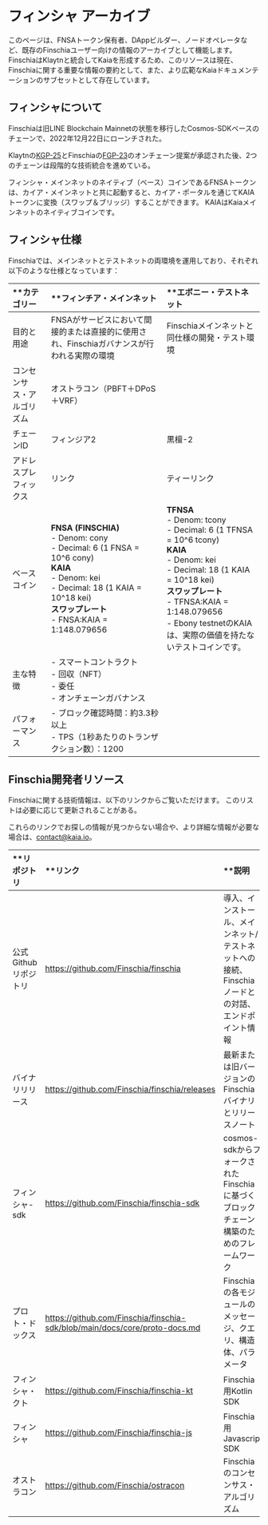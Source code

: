 # フィンシャ アーカイブ

このページは、FNSAトークン保有者、DAppビルダー、ノードオペレータなど、既存のFinschiaユーザー向けの情報のアーカイブとして機能します。 FinschiaはKlaytnと統合してKaiaを形成するため、このリソースは現在、Finschiaに関する重要な情報の要約として、また、より広範なKaiaドキュメンテーションのサブセットとして存在しています。

## フィンシャについて

Finschiaは旧LINE Blockchain Mainnetの状態を移行したCosmos-SDKベースのチェーンで、2022年12月22日にローンチされた。

Klaytnの[KGP-25](https://govforum.klaytn.foundation/t/kgp-25-klaytn-finschia-mainnet-merge/719)とFinschiaの[FGP-23](https://www.mintscan.io/finschia/proposals/23)のオンチェーン提案が承認された後、2つのチェーンは段階的な技術統合を進めている。

フィンシャ・メインネットのネイティブ（ベース）コインであるFNSAトークンは、カイア・メインネットと共に起動すると、カイア・ポータルを通じてKAIAトークンに変換（スワップ＆ブリッジ）することができます。 KAIAはKaiaメインネットのネイティブコインです。

## フィンシャ仕様

Finschiaでは、メインネットとテストネットの両環境を運用しており、それぞれ以下のような仕様となっています：

| \*\*カテゴリー     | \*\*フィンチア・メインネット                                                                                                                                                                                                                                                                                                                                                         | \*\*エボニー・テストネット                                                                                                                                                                                                                                                                                                                                                                               |
| :------------ | :----------------------------------------------------------------------------------------------------------------------------------------------------------------------------------------------------------------------------------------------------------------------------------------------------------------------------------------------------------------------- | :-------------------------------------------------------------------------------------------------------------------------------------------------------------------------------------------------------------------------------------------------------------------------------------------------------------------------------------------------------------------------------------------- |
| 目的と用途         | FNSAがサービスにおいて間接的または直接的に使用され、Finschiaガバナンスが行われる実際の環境                                                                                                                                                                                                                                                                                                                      | Finschiaメインネットと同仕様の開発・テスト環境                                                                                                                                                                                                                                                                                                                                                                   |
| コンセンサス・アルゴリズム | オストラコン（PBFT＋DPoS＋VRF）                                                                                                                                                                                                                                                                                                                                                    |                                                                                                                                                                                                                                                                                                                                                                                               |
| チェーンID        | フィンジア2                                                                                                                                                                                                                                                                                                                                                                   | 黒檀-2                                                                                                                                                                                                                                                                                                                                                                                          |
| アドレスプレフィックス   | リンク                                                                                                                                                                                                                                                                                                                                                                      | ティーリンク                                                                                                                                                                                                                                                                                                                                                                                        |
| ベースコイン        | **FNSA (FINSCHIA)**<br/>- Denom: cony<br/>- Decimal: 6 (1 FNSA = 10^6 cony)<br/>**KAIA**<br/>- Denom: kei<br/>- Decimal: 18 (1 KAIA = 10^18 kei)<br/>**スワップレート**<br/>- FNSA:KAIA = 1:148.079656 | **TFNSA**<br/>- Denom: tcony<br/>- Decimal: 6 (1 TFNSA = 10^6 tcony)<br/>**KAIA**<br/>- Denom: kei<br/>- Decimal: 18 (1 KAIA = 10^18 kei)<br/>**スワップレート**<br/>- TFNSA:KAIA = 1:148.079656<br/>- Ebony testnetのKAIAは、実際の価値を持たないテストコインです。 |
| 主な特徴          | - スマートコントラクト<br/>- 回収（NFT）<br/>- 委任<br/>- オンチェーンガバナンス                                                                                                                                                                                                                                                                                                                    |                                                                                                                                                                                                                                                                                                                                                                                               |
| パフォーマンス       | - ブロック確認時間：約3.3秒以上<br/>- TPS（1秒あたりのトランザクション数）：1200                                                                                                                                                                                                                                                                                                       |                                                                                                                                                                                                                                                                                                                                                                                               |

## Finschia開発者リソース

Finschiaに関する技術情報は、以下のリンクからご覧いただけます。 このリストは必要に応じて更新されることがある。

これらのリンクでお探しの情報が見つからない場合や、より詳細な情報が必要な場合は、contact@kaia.io。

| \*\*リポジトリ     | \*\*リンク                                                                                                                    | \*\*説明                                                |
| :------------ | :------------------------------------------------------------------------------------------------------------------------- | :---------------------------------------------------- |
| 公式Githubリポジトリ | https://github.com/Finschia/finschia                                                       | 導入、インストール、メインネット/テストネットへの接続、Finschiaノードとの対話、エンドポイント情報 |
| バイナリリリース      | https://github.com/Finschia/finschia/releases                                              | 最新または旧バージョンのFinschiaバイナリとリリースノート                      |
| フィンシャ-sdk     | https://github.com/Finschia/finschia-sdk                                                   | cosmos-sdkからフォークされたFinschiaに基づくブロックチェーン構築のためのフレームワーク  |
| プロト・ドックス      | https://github.com/Finschia/finschia-sdk/blob/main/docs/core/proto-docs.md | Finschiaの各モジュールのメッセージ、クエリ、構造体、パラメータ                   |
| フィンシャ・クト      | https://github.com/Finschia/finschia-kt                                                    | Finschia用Kotlin SDK                                   |
| フィンシャ         | https://github.com/Finschia/finschia-js                                                    | Finschia用Javascript SDK                               |
| オストラコン        | https://github.com/Finschia/ostracon                                                       | Finschiaのコンセンサス・アルゴリズム                                |
